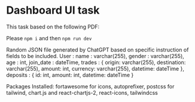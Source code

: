 # Dashboard UI task

This task based on the following PDF:

Please `npm i` and then `npm run dev`

Random JSON file generated by ChatGPT based on specific instruction of fields to be included.
User :
name : varchar(255),
gender : varchar(255),
age : int,
join_date : dateTime,
trades : {
        origin: varchar(255),
        destination: varchar(255),
        amount: int,
        currency: varchar(255),
        datetime: dateTime
},
deposits : {
        id: int,
        amount: int,
        datetime: dateTime
}

Packages Installed: fortawesome for icons, autoprefixer, postcss for tailwind, chart.js and react-chartjs-2, react-icons, tailwindcss
